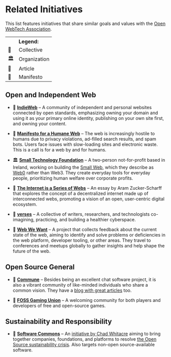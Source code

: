 # Related Initiatives

This list features initiatives that share similar goals and values with the [Open WebTech Association](https://owta.dev).

<table>
  <tr><th colspan="2"> Legend: </th></tr>
  <tr><td> 🤝 </td><td> Collective </td></tr>
  <tr><td> 🏛️ </td><td> Organization </td></tr>
  <tr><td> 📄 </td><td> Article </td></tr>
  <tr><td> 📜 </td><td> Manifesto </td></tr>
</table>

## Open and Independent Web

- 🤝 **[IndieWeb](https://indieweb.org)** – A community of independent and personal websites connected by open standards, emphasizing owning your domain and using it as your primary online identity, publishing on your own site first, and owning your content.

- 📜 **[Manifesto for a Humane Web](https://humanewebmanifesto.com)** – The web is increasingly hostile to humans due to privacy violations, ad-filled search results, and spam bots. Users face issues with slow-loading sites and electronic waste. This is a call is for a web by and for humans.

- 🏛️ **[Small Technology Foundation](https://small-tech.org)** – A two-person not-for-profit based in Ireland, working on building the [Small Web](https://ar.al/2020/08/07/what-is-the-small-web/), which they describe as [Web0](https://web0.small-web.org) rather than Web3. They create everyday tools for everyday people, prioritizing human welfare over corporate profits.

- 📄 **[The Internet is a Series of Webs](https://aramzs.xyz/essays/the-internet-is-a-series-of-webs/)** – An essay by Aram Zucker-Scharff that explores the concept of a decentralized internet made up of interconnected webs, promoting a vision of an open, user-centric digital ecosystem.

- 🤝 **[verses](https://verses.xyz)** – A collective of writers, researchers, and technologists co-imagining, practicing, and building a healthier cyberspace.

- 🤝 **[Web We Want](https://webwewant.fyi)** – A project that collects feedback about the current state of the web, aiming to identify and solve problems or deficiencies in the web platform, developer tooling, or other areas. They travel to conferences and meetups globally to gather insights and help shape the future of the web.

## Open Source General

- 🤝 **[Commune](https://github.com/commune-os)** – Besides being an excellent chat software project, it is also a vibrant community of like-minded individuals who share a common vision. They have a [blog with great articles](https://blog.commune.sh) too.

- 🤝 **[FOSS Gaming Union](https://fgu.iceflame.org)** – A welcoming community for both players and developers of free and open-source games.

## Sustainability and Responsibility

- 🤝 **[Software Commons](https://softwarecommons.com)** – An [initiative by Chad Whitacre](https://openpath.chadwhitacre.com/2024/a-vision-for-software-commons/) aiming to bring together companies, foundations, and platforms to resolve [the Open Source sustainability crisis](https://openpath.chadwhitacre.com/2024/the-open-source-sustainability-crisis/). Also targets non-open source-available software.
